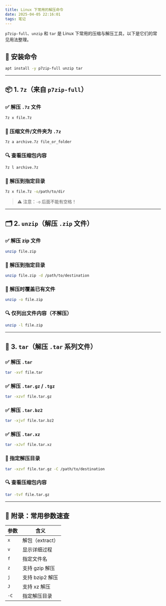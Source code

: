 ```yaml
---
title: Linux 下常用的解压命令
date: 2025-04-05 22:16:01
tags: 笔记
---
```


`p7zip-full`、`unzip` 和 `tar` 是 Linux 下常用的压缩与解压工具，以下是它们的常见用法整理。

## 🔧 安装命令

```bash
apt install -y p7zip-full unzip tar
```
<!-- more -->
---

## 📦 1. `7z`（来自 `p7zip-full`）

### ✅ 解压 `.7z` 文件

```bash
7z x file.7z
```

### 📁 压缩文件/文件夹为 `.7z`

```bash
7z a archive.7z file_or_folder
```

### 🔍 查看压缩包内容

```bash
7z l archive.7z
```

### 📂 解压到指定目录

```bash
7z x file.7z -o/path/to/dir
```

> ⚠ 注意：`-o` 后面不能有空格！

---

## 🗂️ 2. `unzip`（解压 `.zip` 文件）

### ✅ 解压 zip 文件

```bash
unzip file.zip
```

### 📂 解压到指定目录

```bash
unzip file.zip -d /path/to/destination
```

### 📝 解压时覆盖已有文件

```bash
unzip -o file.zip
```

### 🔍 仅列出文件内容（不解压）

```bash
unzip -l file.zip
```

---

## 📁 3. `tar`（解压 `.tar` 系列文件）

### ✅ 解压 `.tar`

```bash
tar -xvf file.tar
```

### ✅ 解压 `.tar.gz` / `.tgz`

```bash
tar -xzvf file.tar.gz
```

### ✅ 解压 `.tar.bz2`

```bash
tar -xjvf file.tar.bz2
```

### ✅ 解压 `.tar.xz`

```bash
tar -xJvf file.tar.xz
```

### 📂 指定解压目录

```bash
tar -xzvf file.tar.gz -C /path/to/destination
```

### 🔍 查看压缩包内容

```bash
tar -tvf file.tar.gz
```

---

## 📝 附录：常用参数速查

| 参数 | 含义              |
|------|-------------------|
| `x`  | 解包（extract）   |
| `v`  | 显示详细过程      |
| `f`  | 指定文件名        |
| `z`  | 支持 gzip 解压    |
| `j`  | 支持 bzip2 解压   |
| `J`  | 支持 xz 解压      |
| `-C` | 指定解压目录      |
